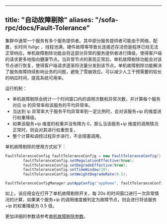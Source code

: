 
---
title: "自动故障剔除"
aliases: "/sofa-rpc/docs/Fault-Tolerance"
---
集群中通常一个服务有多个服务提供者。其中部分服务提供者可能由于网络，配置，长时间 fullgc ，线程池满，硬件故障等导致长连接还存活但是程序已经无法正常响应。单机故障剔除功能会将这部分异常的服务提供者进行降级，使得客户端的请求更多地指向健康节点。当异常节点的表现正常后，单机故障剔除功能会对该节点进行恢复，使得客户端请求逐渐将流量分发到该节点。单机故障剔除功能解决了服务故障持续影响业务的问题，避免了雪崩效应。可以减少人工干预需要的较长的响应时间，提高系统可用率。

运行机制：

* 单机故障剔除会统计一个时间窗口内的调用次数和异常次数，并计算每个服务对应 ip 的异常率和该服务的平均异常率。
* 当达到 ip 异常率大于服务平均异常率到一定比例时，会对该服务+ip 的维度进行权重降级。
* 如果该服务+ip 维度的权重并没有降为 0，那么当该服务+ip 维度的调用情况正常时，则会对其进行权重恢复。
* 整个计算和调控过程异步进行，不会阻塞调用。

单机故障剔除的使用方式如下：

```java
FaultToleranceConfig faultToleranceConfig = new FaultToleranceConfig();
        faultToleranceConfig.setRegulationEffective(true);
        faultToleranceConfig.setDegradeEffective(true);
        faultToleranceConfig.setTimeWindow(20);
        faultToleranceConfig.setWeightDegradeRate(0.5);

FaultToleranceConfigManager.putAppConfig("appName", faultToleranceConfig);
```

如上，该应用会在打开了单机故障剔除开关，每 20s 的时间窗口进行一次异常情况的计算，如果某个服务+ip 的调用维度被判定为故障节点，则会进行将该服务+ip 的权重降级为 0.5 倍。

更加详细的参数请参考[单机故障剔除参数](../configuration-fault-tolerance)。
